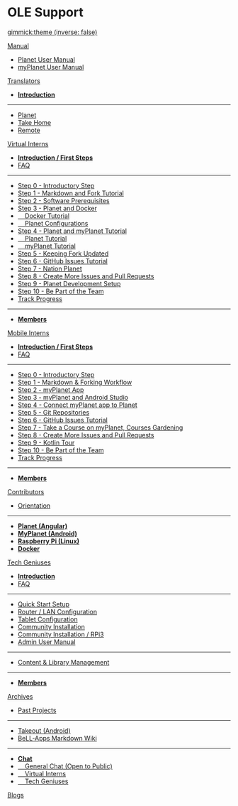 <!-- Name of your wiki // Do NOT remove the leading `#` character.  -->

<!-- See additional notes below -->

# OLE Support

[gimmick:theme (inverse: false)](bootstrap)

[Manual]() <!-- System Manual -->

  * [Planet User Manual](pages/manual/planet/overview.md)
  * [myPlanet User Manual](pages/manual/myplanet/overview.md)

[Translators]() <!-- Translation Support Program -->

  * [**Introduction**](pages/translators/la-introduction.md)
  - - - -
  * [Planet](https://crowdin.com/project/ole-planet)
  * [Take Home](https://crowdin.com/project/take-home)
  * [Remote](https://crowdin.com/project/treehousesremote)

[Virtual Interns]() <!-- Planet Intern Program -->

  * [**Introduction / First Steps**](pages/vi/vi-first-steps.md)
  * [FAQ](pages/vi/vi-faq.md)
  - - - -
  * [Step 0 - Introductory Step](pages/vi/vi-intro-step.md)
  * [Step 1 - Markdown and Fork Tutorial](pages/vi/vi-github-and-markdown.md)
  * [Step 2 - Software Prerequisites](pages/vi/vi-prerequisites.md)
  * [Step 3 - Planet and Docker](pages/vi/vi-first-steps.md#Step_3_-_Planet_and_Docker)
  * [&nbsp; &nbsp; Docker Tutorial](pages/vi/vi-docker-tutorial.md)
  * [&nbsp; &nbsp; Planet Configurations](pages/vi/vi-planet-configurations.md)
  * [Step 4 - Planet and myPlanet Tutorial](pages/vi/vi-first-steps.md#Step_4_-_Planet_and_myPlanet_Tutorial)
  * [&nbsp; &nbsp; Planet Tutorial](pages/vi/vi-planetapps.md)
  * [&nbsp; &nbsp; myPlanet Tutorial](pages/vi/vi-myplanet.md)
  * [Step 5 - Keeping Fork Updated](pages/vi/vi-github-and-repositories.md)
  * [Step 6 - GitHub Issues Tutorial](pages/vi/vi-github-issues.md)
  * [Step 7 - Nation Planet](pages/vi/vi-nation.md)
  * [Step 8 - Create More Issues and Pull Requests](pages/vi/vi-create-issues-and-pull-requests.md)
  * [Step 9 - Planet Development Setup](pages/vi/vi-docker-development-tutorial.md)
  * [Step 10 - Be Part of the Team](pages/vi/vi-first-steps.md#Step_10_-_Be_Part_of_the_Team)
  * [Track Progress](pages/track-first-steps-progress.md)
  - - - -
  * [**Members**](pages/vi/vi-team.md)

[Mobile Interns]() <!-- myPlanet Intern Program -->

  * [**Introduction / First Steps**](pages/mi/mi-10-steps.md)
  * [FAQ](pages/mi/mi-faq.md)
  - - - -
  * [Step 0 - Introductory Step](pages/mi/mi-intro-step.md)
  * [Step 1 - Markdown & Forking Workflow](pages/mi/mi-github-and-markdown.md)
  * [Step 2 - myPlanet App](pages/mi/mi-myplanet.md)
  * [Step 3 - myPlanet and Android Studio](pages/mi/mi-myplanet-and-android-studio.md)
  * [Step 4 - Connect myPlanet app to Planet](pages/mi/mi-myplanet-connection.md)
  * [Step 5 - Git Repositories](pages/mi/mi-github-and-repositories.md)
  * [Step 6 - GitHub Issues Tutorial](pages/mi/mi-10-steps.md#Step_6_-_GitHub_Issues_Tutorial)
  * [Step 7 - Take a Course on myPlanet, Courses Gardening](pages/mi/mi-myplanet-course.md)
  * [Step 8 - Create More Issues and Pull Requests](pages/mi/mi-issues-and-prs.md)
  * [Step 9 - Kotlin Tour](pages/mi/mi-10-steps.md#Step_9_-_Kotlin_Tour)
  * [Step 10 - Be Part of the Team](pages/mi/mi-10-steps.md#Step_10_-_Be_part_of_the_team)
  * [Track Progress](pages/track-first-steps-progress.md)
  - - - -
  * [**Members**](pages/mi/mi-team.md)

[Contributors]() <!-- Moon-Shot Programs -->

  * [Orientation](pages/robots/rbts-intern-orientation.md)
  - - - -
  * [**Planet (Angular)**](pages/robots/rbts-angular.md)
  * [**MyPlanet (Android)**](pages/robots/rbts-myplanet.md)
  * [**Raspberry Pi (Linux)**](pages/robots/rbts-raspberry-pi.md)
  * [**Docker**](pages/robots/rbts-docker.md)

[Tech Geniuses]() <!-- Tech Geniuses Program -->

  * [**Introduction**](pages/techgenius/tg-introduction.md)
  * [FAQ](pages/techgenius/tg-faq.md) <!-- This tg-faq.md needs to be written -->
  - - - -
  * [Quick Start Setup](pages/techgenius/tg-hardware-setup.md)
  * [Router / LAN Configuration](pages/techgenius/tg-router-config.md)
  * [Tablet Configuration](pages/techgenius/tg-tablet-config.md)
  * [Community Installation](pages/techgenius/tg-install.md)
  * [Community Installation / RPi3](pages/techgenius/tg-rp3-installation.md)
  * [Admin User Manual](pages/techgenius/tg-planet-user-manual.md)
  - - - -
  * [Content & Library Management](pages/techgenius/tg-library-management.md)
  - - - -
  * [**Members**](pages/techgenius/tg-team.md)  
  
[Archives]() <!-- Archived Items -->

  * [Past Projects](pages/robots/rbts-past-projects.md)
  - - - -
  * [Takeout (Android)](pages/robots/rbts-takeout.md)
  * [BeLL-Apps Markdown Wiki](https://raw.githack.com/open-learning-exchange/open-learning-exchange.github.io/bellapps/#!index.md)
  - - - -
  * [**Chat**](pages/vi/vi-chat.md)
  * [&nbsp; &nbsp; General Chat (Open to Public)](https://discord.gg/mtgGD4EnYW)
  * [&nbsp; &nbsp; Virtual Interns](https://discord.gg/mtgGD4EnYW)
  * [&nbsp; &nbsp; Tech Geniuses](https://discord.gg/mtgGD4EnYW)

[Blogs](pages/blogs/blog-list.md) <!-- Archived Items -->

<!-- Default theme (Read: http://dynalon.github.io/mdwiki/#!customizing.md#Theme_chooser)  -->

<!-- Navigation (Read: http://dynalon.github.io/mdwiki/#!quickstart.md#Adding_a_navigation)  

A more complex navigation example:

[Menu Item 1]()

  * # SubMenu Heading 1
  * [SubMenu Item 1](pages/subitem1.md)
  * [SubMenu Item 2](pages/subitem2.md)
  - - - -
  * # SubMenu Heading 2
  * [SubMenu Item 3](pages/subitem3.md)
  - - - -
  * # SubMenu Heading 3
  * [SubMenu Item 3](pages/subitem3.md)

[Menu Item 2](pages/item2.md)

[Menu Item 3](pages/item3.md) -->

